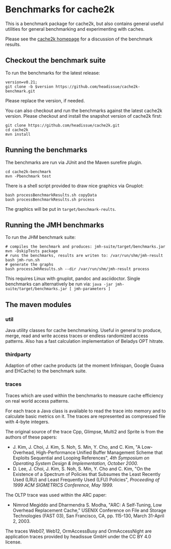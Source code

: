 # Benchmarks for cache2k

This is a benchmark package for cache2k, but also contains general useful utilities for
general benchmarking and experimenting with caches.

Please see the [cache2k homepage](http://cache2k.org) for a discussion of the benchmark
results.

## Checkout the benchmark suite

To run the benchmarks for the latest release:

```
version=v0.21;
git clone -b $version https://github.com/headissue/cache2k-benchmark.git
```

Please replace the version, if needed.

You can also checkout and run the benchmarks against the latest cache2k version.
Please checkout and install the snapshot version of cache2k first:

```
git clone https://github.com/headissue/cache2k.git
cd cache2k
mvn install
```

## Running the benchmarks

The benchmarks are run via JUnit and the Maven surefire plugin.

```
cd cache2k-benchmark
mvn -Pbenchmark test
```

There is a shell script provided to draw nice graphics via Gnuplot:

```
bash processBenchmarkResults.sh copyData
bash processBenchmarkResults.sh process
```

The graphics will be put in `target/benchmark-reults`.

## Running the JMH benchmarks

To run the JHM benchmark suite:

```
# compiles the benchmark and produces: jmh-suite/target/benchmarks.jar
mvn -DskipTests package
# runs the benchmarks, results are writen to: /var/run/shm/jmh-result
bash jmh-run.sh
# generate the graphs
bash processJmhResults.sh --dir /var/run/shm/jmh-result process
```

This requires Linux with gnuplot, pandoc and asciidoctor. Single benchmarks can alternatively be run
via: `java -jar jmh-suite/target/benchmarks.jar [ jmh-parameters ]`

## The maven modules

### util

Java utility classes for cache benchmarking. Useful in general to produce, merge, read and write access
traces or endless randomized access patterns. Also has a fast calculation implementation
of Beladys OPT hitrate.

### thirdparty

Adaption of other cache products (at the moment Infinispan, Google Guava and EHCache) to the benchmark suite.

### traces

Traces which are used within the benchmarks to measure cache efficiency on real world access patterns.

For each trace a Java class is available to read the trace into memory and to calculate
basic metrics on it. The traces are represented as compressed file with 4-byte integers.

The original source of the trace Cpp, Glimpse, Multi2 and Sprite is from the authors of these
papers:

  * J. Kim, J. Choi, J. Kim, S. Noh, S. Min, Y. Cho, and C. Kim,
    "A Low-Overhead, High-Performance Unified Buffer Management Scheme
    that Exploits Sequential and Looping References",
    *4th Symposium on Operating System Design & Implementation, October 2000.*
  *  D. Lee, J. Choi, J. Kim, S. Noh, S. Min, Y. Cho and C. Kim,
    "On the Existence of a Spectrum of Policies that Subsumes the Least Recently Used
     (LRU) and Least Frequently Used (LFU) Policies", *Proceeding of 1999 ACM
     SIGMETRICS Conference, May 1999.*

The OLTP trace was used within the ARC paper:

  * Nimrod Megiddo and Dharmendra S. Modha, "ARC: A Self-Tuning, Low Overhead 
    Replacement Cache," USENIX Conference on File and Storage Technologies (FAST 03), 
    San Francisco, CA, pp. 115-130, March 31-April 2, 2003. 

The traces Web07,  Web12, OrmAccessBusy and OrmAccessNight are application traces 
provided by headissue GmbH under the CC BY 4.0 license.



